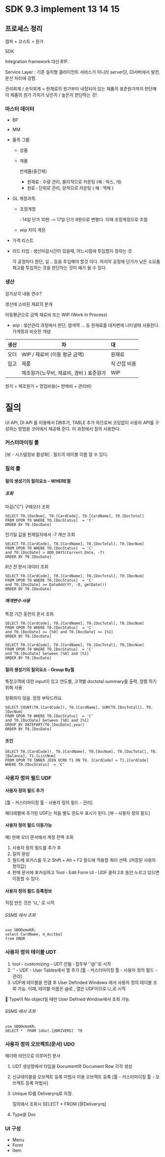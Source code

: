 # SDK  9.3 implement 13 14 15

## 프로세스 정리

캡파 + 코스트 = 원가

SDK

Integration framework 대신 B1F.

Service Layer : 기존 설치형 클라이언트 서비스가 아니라 server단, DI서버에서 발전, 분산 처리에 강함.

관리회계 / 손익회계 = 원재료의 원가부터 내정되어 있는 제품의 표준원가까지 판단해 이 제품의 원가 가치가 낮은지 / 높은지 판단하는 것!



### 마스터 데이터

- BP

- MM

- 품목 그룹

  - 상품

  - 제품

    반제품(중간재)
    - 원재료 : 수량 관리, 물리적으로 카운팅 (예 : 박스, 개)
    - 원료 : 단위로 관리, 양적으로 카운팅 ( 예 : 액체 )

- GL 계정과목.

  - 조정계정

     : 14일 단가 10원 -> 17일 단가 9원으로 변했다. 이때 조정계정으로 조절

  - wip 차이 계정

- 가격 리스트

- 리드 타임 : 생산마감시간이 있을때, 어느시점에 투입할지 정하는 것. 

  각 공정마다 원단, 실 .. 등을 투입해야 할것 이다. 마지막 공정에 단가가 낮은 소모품 재고를 투입하는 것을 판단하는 것이 예가 될 수 있다.

### 생산

감가상각 내용 연수?

생산에 소비된 재료의 분개

이동평균으로 금액 재료비 또는 WIP (Work In Process) 

* wip : 생산관리 과정에서 원단, 염색약 ... 등 원재료를 대차변에 나타낼때 사용한다. 가계정과 비슷한 개념



| 생산 | 차                                       | 대           |
| ---- | ---------------------------------------- | :----------- |
| 오더 | WIP / 재료비 (이동 평균 금액)            | 원재료       |
| 입고 | 제품                                     | 직 간접 비용 |
|      | 제조원가(노무비, 재료비, 경비 ) 표준원가 | WIP          |

원가 = 제조원가 + 영업비용(= 판매비 + 관리비)



# 질의

UI API, DI API 를 이용해서  DB추가, TABLE 추가 하므로써 코딩없이 사용자 API를 구성하는 방법을 코어에서 제공해 준다. 이 과정에서 질의 사용한다. 



### 커스터마이징 툴

[뷰 - 시스템정보 활성화] : 필드의 테이블 이름 알 수 있다. 



### 질의 툴

#### 질의 생성기의 질의요소 - WHERE절

##### 조회

마감("C") 구매오더 조회

```mssql
SELECT T0.[DocNum], T0.[CardCode], T0.[CardName], T0.[DocTotal] 
FROM OPOR T0 WHERE T0.[DocStatus]  = 'C' 
ORDER BY T0.[DocDate]
```



전기일 값을 현재일자에서 -7 계산 조회

```mssql
SELECT T0.[CardCode], T0.[CardName], T0.[DocTotal], T0.[DocNum] 
FROM OPOR T0 WHERE T0.[DocStatus]  = 'C' 
and T0.[DocDate] > ADD_DAYS(Current_Date, -7)
ORDER BY T0.[DocDate]
```



8년 전 문서 데이터 조회

```mssql
SELECT T0.[CardCode], T0.[CardName], T0.[DocTotal], T0.[DocNum] 
FROM OPOR T0 WHERE T0.[DocStatus]  = 'C' 
and T0.[DocDate] >= DateAdd(YY, -8, getDate())
ORDER BY T0.[DocDate]
```



##### 매개변수 사용 

특정 기간 동안의 문서 조회

```mssql
SELECT T0.[CardCode], T0.[CardName], T0.[DocTotal], T0.[DocNum] 
FROM OPOR T0 WHERE T0.[DocStatus]  = 'C' 
and T0.[DocDate] >= [%0] and T0.[DocDate] <= [%1]
ORDER BY T0.[DocDate]
```

```mssql
SELECT T0.[CardCode], T0.[CardName], T0.[DocTotal], T0.[DocNum] 
FROM OPOR T0 WHERE T0.[DocStatus]  = 'C' 
and T0.[DocDate] between [%0] and [%1]
ORDER BY T0.[DocDate]	
```



#### 질의 생성기의 질의요소 - Group By절

특정고객에 대한 input이 있고 연도별, 고객별 doctotal summary를 출력, 정렬 하기 위해 사용 

정확하지 않음. 정정 부탁드려요.

```mssql
SELECT COUNT(T0.[CardCode]), T0.[CardName], SUM(T0.[DocTotal]), T0.[DocNum] 
FROM OPOR T0 WHERE T0.[DocStatus]  = 'C' 
and T0.[DocDate] between [%0] and [%1]
GROUP BY DATEPART(T0.[DocDate],year)
ORDER BY T0.[DocDate]	
```



#### 조인

```mssql
SELECT T0.[CardCode]), T0.[CardName], T0.[DocNum], T0.[DocTotal], T0.[Balance], T1.[ListNum]
FROM OPOR T0 INNER JOIN OCRD T1 ON T0. [CardCode] = T1.[CardCode]
WHERE T0.[DocStatus]  = 'C' 
```



### 사용자 정의 필드 UDF

#### 사용자 정의 필드 추가 

[툴 - 커스터마이징 툴 - 사용자 정의 필드 - 관리]

헤더레벨에 추가된 UDF는 처음 별도 윈도우 표시가 된다. [뷰 - 사용자 정의 필드]



#### 사용자 정의 필드 이동가능

예) 판매 오더 문서에서 계정 잔액 조회

1. 사용자 정의 필드를 추가 후
2.  질의 완성
3. 필드에 포커스를 두고  Shift + Alt + F2 필드에 적용할 쿼리 선택. (저장된 사용자 정의값)
4. 판매 문서에 포커싱하고 Tool - Edit Form UI - UDF 클릭 2초 동안 누르고 있으면 이동할 수 있다.



#### 사용자 정의 필드 등록정보

직접 만든 것은 'U_' 로 시작

###### SSMS 에서 조회

```mssql
use SBODemoKR;
select CardName, U_Acctbal
from ORDR
```



### 사용자 정의 테이블 UDT

1. tool - customizing - UDT 만듦 : 접두부 ''@''로 시작
2. '' - UDF - User Tables에서 열 추가 [툴 - 커스터마이징 툴 - 사용자 정의 필드 - 관리]
3. UDF에 테이블을 연결 후 User Definded Windows 에서 사용자 정의 테이블 조회 가능. 이때, 테이블 이름은 @로 , 열은 UDF이므로 U_로 시작

🚨 Type이 No object일 때만 User Defined Window에서 조회 가능.



###### SSMS 에서 조회

```mssql
use SBODemoKR;
SELECT *  FROM [dbo].[@DRIVERS]  T0
```



### 사용자 정의 오브젝트(문서) UDO

헤더와 라인으로 이루어진 문서

1. UDT 생성창에서 타입을 Document와 Document Row 각각 생성

2. 신규테이블을 오브젝트 등록 마법사 이용 오브젝트 등록 [툴 - 커스터마이징 툴 - 오브젝트 등록 마법사]

3. Unique ID를 Deliveryrq로 지정.

   질의에서 조회시 SELECT * FROM [@Deliveryrq]

4. Type을 Doc



### UI 구성

- Menu
- Form
- Item